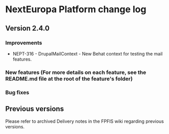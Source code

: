 # NextEuropa Platform change log

## Version 2.4.0

### Improvements
  * NEPT-316 - DrupalMailContext - New Behat context for testing the mail features.

### New features (For more details on each feature, see the README.md file at the root of the feature's folder)

### Bug fixes

## Previous versions
Please refer to archived Delivery notes in the FPFIS wiki regarding previous versions.
